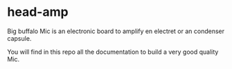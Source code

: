 # head-amp
Big buffalo Mic is an electronic board to amplify en electret or an condenser capsule. 

You will find in this repo all the documentation to build a very good quality Mic.


